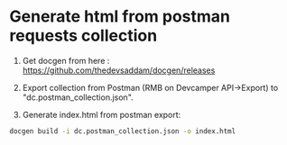 # Generate html from postman requests collection

1. Get docgen from here : https://github.com/thedevsaddam/docgen/releases

2. Export collection from Postman (RMB on Devcamper API->Export) to "dc.postman_collection.json".

3. Generate index.html from postman export:
```sh
docgen build -i dc.postman_collection.json -o index.html
```
